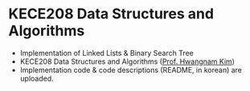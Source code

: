 # KECE208 Data Structures and Algorithms
* Implementation of Linked Lists &amp; Binary Search Tree
* KECE208 Data Structures and Algorithms ([Prof. Hwangnam Kim](http://wine.korea.ac.kr/?_ga=2.128574533.854245486.1646472198-316617093.1632121575))
* Implementation code & code descriptions (README, in korean) are uploaded.
